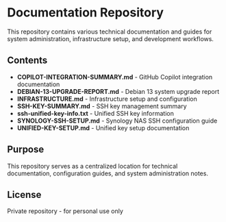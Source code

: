 # Documentation Repository

This repository contains various technical documentation and guides for system administration, infrastructure setup, and development workflows.

## Contents

- **COPILOT-INTEGRATION-SUMMARY.md** - GitHub Copilot integration documentation
- **DEBIAN-13-UPGRADE-REPORT.md** - Debian 13 system upgrade report
- **INFRASTRUCTURE.md** - Infrastructure setup and configuration
- **SSH-KEY-SUMMARY.md** - SSH key management summary
- **ssh-unified-key-info.txt** - Unified SSH key information
- **SYNOLOGY-SSH-SETUP.md** - Synology NAS SSH configuration guide
- **UNIFIED-KEY-SETUP.md** - Unified key setup documentation

## Purpose

This repository serves as a centralized location for technical documentation, configuration guides, and system administration notes.

## License

Private repository - for personal use only